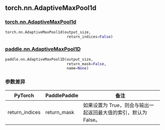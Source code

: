 ## torch.nn.AdaptiveMaxPool1d
### [torch.nn.AdaptiveMaxPool1d](https://pytorch.org/docs/stable/generated/torch.nn.AdaptiveMaxPool1d.html?highlight=nn+adaptivemaxpool1d#torch.nn.AdaptiveMaxPool1d)

```python
torch.nn.AdaptiveMaxPool1d(output_size, 
                            return_indices=False)
```

### [paddle.nn.AdaptiveMaxPool1D](https://www.paddlepaddle.org.cn/documentation/docs/zh/api/paddle/nn/AdaptiveMaxPool1D_cn.html#adaptivemaxpool1d)

```python
paddle.nn.AdaptiveMaxPool1D(output_size, 
                            return_mask=False, 
                            name=None)
```
### 参数差异
| PyTorch       | PaddlePaddle | 备注                                                   |
| ------------- | ------------ | ------------------------------------------------------ |
| return_indices| return_mask  | 如果设置为 True，则会与输出一起返回最大值的索引，默认为 False。 | 
